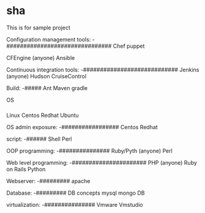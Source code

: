 # sha
This is for sample project

Configuration management tools:
-###############################
Chef
puppet

CFEngine	  (anyone)
Ansible

Continuous integration tools:
-############################
Jenkins           (anyone)
Hudson
CruiseControl

Build:
-#####
Ant
Maven
gradle

OS
###
Linux
Centos
Redhat
Ubuntu

OS admin exposure:
-#################
Centos
Redhat

script:
-######
Shell
Perl

OOP programming:
-###############
Ruby/Pyth         (anyone)
Perl

Web level programming:
-######################
PHP               (anyone)
Ruby on Rails 
Python

Webserver:
-#########
apache

Database:
-#########
DB concepts
mysql 
mongo DB


virtualization:
-###############
Vmware
Vmstudio

